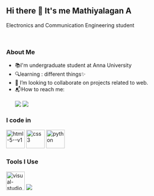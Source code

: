## Hi there 👋 It's me Mathiyalagan A
<p>Electronics and Communication Engineering student</p>
<br>
<h3>About Me</h3>
<ul type="bullet">
<li>📚I'm undergraduate student at Anna University </li>
<li>🔍learning : different things✨
<li>🌱 I’m looking to collaborate on projects related to web.</li>
<li>📬How to reach me:</li><br>
<img src="https://img.shields.io/badge/Gmail-D14836?style=for-the-badge&logo=gmail&logoColor=white"/>
  <img src="https://img.shields.io/badge/LinkedIn-0077B5?style=for-the-badge&logo=linkedin&logoColor=white">
</ul>

<h3>I code in</h3>

<img height="50" width="50" src="https://img.icons8.com/color/48/html-5--v1.png" alt="html-5--v1"/>           <img height="50" width="50" src="https://img.icons8.com/color/48/css3.png" alt="css3"/>
  <img height="50" width="50" src="https://img.icons8.com/3d-fluency/94/python.png" alt="python"/>
<h3>Tools I Use</h3>
<img width="50" height="50" src="https://img.icons8.com/color/48/visual-studio-code-2019.png" alt="visual-studio-code-2019"/>


  <img src="https://github-readme-activity-graph.vercel.app/graph?username=Mathiyalagann&bg_color=0c0c0d&color=edebf4&line=1565e5&point=c2bcbc&area=true&hide_border=true)](https://github.com/ashutosh00710/github-readme-activity-graph">
